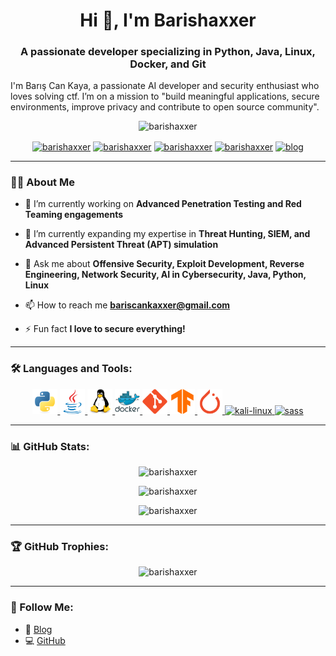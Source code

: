 <!-- Profile Title -->
<h1 align="center">Hi 👋, I'm Barishaxxer</h1>
<h3 align="center">A passionate developer specializing in Python, Java, Linux, Docker, and Git</h3>
I'm Barış Can Kaya, a passionate AI developer and security enthusiast who loves solving ctf. I’m on a mission to "build meaningful applications, secure environments, improve privacy and contribute to open source community".


<!-- Profile Views Counter -->
<p align="center"> 
  <img src="https://komarev.com/ghpvc/?username=barishaxxer&label=Profile%20views&color=0e75b6&style=flat" alt="barishaxxer" /> 
</p>


<!-- Social Media Links -->
<p align="center">
  <a href="https://twitter.com/barishaxxer" target="blank"><img align="center" src="https://img.shields.io/badge/Twitter-%231DA1F2.svg?style=for-the-badge&logo=Twitter&logoColor=white" alt="barishaxxer" /></a>
  <a href="https://www.linkedin.com/in/baris-can-kaya/" target="blank"><img align="center" src="https://img.shields.io/badge/LinkedIn-%230077B5.svg?style=for-the-badge&logo=linkedin&logoColor=white" alt="barishaxxer" /></a>
  <a href="https://stackoverflow.com/users/barishaxxer" target="blank"><img align="center" src="https://img.shields.io/badge/Stack%20Overflow-FE7A16?style=for-the-badge&logo=stack-overflow&logoColor=white" alt="barishaxxer" /></a>
  <a href="https://dev.to/barishaxxer" target="blank"><img align="center" src="https://img.shields.io/badge/Dev.to-0A0A0A?style=for-the-badge&logo=dev.to&logoColor=white" alt="barishaxxer" /></a>
  <a href="https://barishaxxer.github.io" target="blank"><img align="center" src="https://github.com/user-attachments/assets/8b89fbea-bec4-4bd4-9377-2a784955ecb9" alt="blog" /></a>
</p>

<!-- About Me Section -->
---

### 👨‍💻 About Me

- 🔭 I’m currently working on **Advanced Penetration Testing and Red Teaming engagements**

- 🌱 I’m currently expanding my expertise in **Threat Hunting, SIEM, and Advanced Persistent Threat (APT) simulation**

- 💬 Ask me about **Offensive Security, Exploit Development, Reverse Engineering, Network Security, AI in Cybersecurity, Java, Python, Linux**
  
- 📫 How to reach me **bariscankaxxer@gmail.com**

- ⚡ Fun fact **I love to secure everything!**

<!-- Skills Section -->
---

### 🛠️ Languages and Tools:

<p align="center">
  <a href="https://www.python.org" target="_blank" rel="noreferrer"> 
    <img src="https://raw.githubusercontent.com/devicons/devicon/master/icons/python/python-original.svg" alt="python" width="40" height="40"/> 
  </a> 
  <a href="https://www.java.com" target="_blank" rel="noreferrer"> 
    <img src="https://raw.githubusercontent.com/devicons/devicon/master/icons/java/java-original.svg" alt="java" width="40" height="40"/> 
  </a> 
  <a href="https://www.linux.org" target="_blank" rel="noreferrer"> 
    <img src="https://raw.githubusercontent.com/devicons/devicon/master/icons/linux/linux-original.svg" alt="linux" width="40" height="40"/> 
  </a> 
  <a href="https://www.docker.com" target="_blank" rel="noreferrer"> 
    <img src="https://raw.githubusercontent.com/devicons/devicon/master/icons/docker/docker-original-wordmark.svg" alt="docker" width="40" height="40"/> 
  </a>
  <a href="https://git-scm.com/" target="_blank" rel="noreferrer"> 
    <img src="https://raw.githubusercontent.com/devicons/devicon/master/icons/git/git-original.svg" alt="git" width="40" height="40"/> 
  </a>
   <a href="https://www.tensorflow.org/" target="_blank" rel="noreferrer"> 
    <img src="https://raw.githubusercontent.com/devicons/devicon/master/icons/tensorflow/tensorflow-original.svg" alt="tensorflow" width="40" height="40"/> 
  </a> 
  <a href="https://pytorch.org/" target="_blank" rel="noreferrer"> 
    <img src="https://raw.githubusercontent.com/devicons/devicon/master/icons/pytorch/pytorch-original.svg" alt="pytorch" width="40" height="40"/> 
  </a>
  <a href="https://www.kali.org/" target="_blank" rel="noreferrer"> 
    <img src="https://www.kali.org/images/kali-logo.svg" alt="kali-linux" width="40" height="40"/>
  </a>
  <a href="https://sass-lang.com/" target="_bank" rel="noreferrer">
    <img src=https://img.shields.io/badge/Sass-CC6699?style=flat-square&logo=Sass&logoColor=white alt="sass" width="40" height="40"/>
  </a>
</p>


<!-- GitHub Stats -->
---

### 📊 GitHub Stats:
<p align="center">
  <img src="https://github-readme-stats.vercel.app/api?username=barishaxxer&show_icons=true&theme=dark&locale=en" alt="barishaxxer" />
</p>

<p align="center">
  <img src="https://github-readme-streak-stats.herokuapp.com/?user=barishaxxer&theme=dark" alt="barishaxxer" />
</p>

<p align="center">
  <img src="https://github-readme-stats.vercel.app/api/top-langs?username=barishaxxer&show_icons=true&locale=en&layout=compact&theme=dark" alt="barishaxxer" />
</p>

<!-- GitHub Trophies -->
---

### 🏆 GitHub Trophies:
<p align="center">
  <img src="https://github-profile-trophy.vercel.app/?username=barishaxxer&theme=onedark" alt="barishaxxer" />
</p>

<!-- Profile Footer -->
---

### 🌟 Follow Me:
- 📝 [Blog](https://barishaxxer.github.io)
- 💻 [GitHub](https://github.com/barishaxxer)
